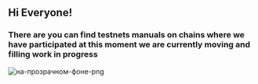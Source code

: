## Hi Everyone! 

### There are you can find testnets manuals on chains where we have participated at this moment we are currently moving and filling work in progress


![на-прозрачном-фоне-png](https://user-images.githubusercontent.com/58205039/202909802-9f259d8a-ebc9-4128-958e-4e506a12d40e.png)
